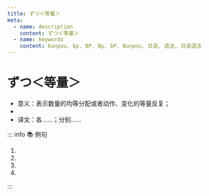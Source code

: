 ```yaml
---
title: ずつ＜等量＞
meta:
  - name: description
    content: ずつ＜等量＞
  - name: keywords
    content: bunpou, bp, BP, Bp, bP, Bunpou, 日语, 语法, 日语语法
---
```


# ずつ＜等量＞

* 意义：表示数量的均等分配或者动作、变化的等量反复；
* <grammer-content sentence="**数量词或表示数量、程度的副词** + ずつ；" />
* 译文：各……；分别……

::: info :books: 例句

1. <grammer-content id='1-9-13-0' sentence="[入力/にゅうりょく]の[間違/まちが]いは、「[削除/さくじょ]」キーで1[文字/もじ]**ずつ**[消/け]すことができます。" trans="输入错误可以用“删除”键逐个删除。" />
2. <grammer-content id='1-9-13-1' sentence="一つの[単語/たんご]を3[回/かい]**ずつ**[発音/はつおん]してください。" trans="请一个单词各读三次。" />
3. <grammer-content id='1-9-13-2' sentence="りんごは一[人/ひと]に2つ**ずつ**ある。" trans="每个人有两个苹果。" />
4. <grammer-content id='1-9-13-3' sentence="[毎日/まいにち]、[少/すこ]し**ずつ**[練習/れんしゅう]しています。" trans="每天都做少量练习。" />

:::
